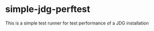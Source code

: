 simple-jdg-perftest
===================

This is a simple test runner for test performance of a JDG installation
